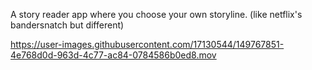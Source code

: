 A story reader app where you choose your own storyline.
(like netflix's bandersnatch but different)


https://user-images.githubusercontent.com/17130544/149767851-4e768d0d-963d-4c77-ac84-0784586b0ed8.mov
